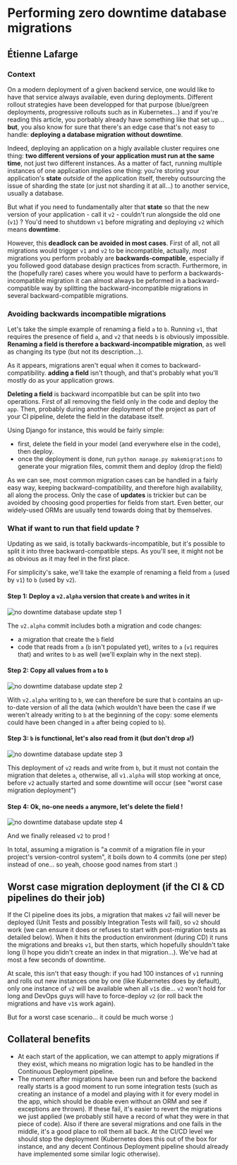 Performing zero downtime database migrations
============================================

Étienne Lafarge
---------------

### Context

On a modern deployment of a given backend service, one would like to have that
service always available, even during deployments. Different rollout strategies
have been developped for that purpose (blue/green deployments, progressive
rollouts such as in Kubernetes...) and if you're reading this article, you
porbably already have something like that set up... **but**, you also know for
sure that there's an edge case that's not easy to handle: **deploying a database
migration without downtime**.

Indeed, deploying an application on a higly available cluster requires one
thing: **two different versions of your application must run at the same time**,
not just two different instances. As a matter of fact, running multiple
instances of one application implies one thing: you're storing your
application's **state** *outside* of the application itself, thereby outsourcing
the issue of sharding the state (or just not sharding it at all...)  to another
service, usually a database.

But what if you need to fundamentally alter that **state** so that the new
version of your application - call it `v2` - couldn't run alongside the old one
(`v1`) ? You'd need to shutdown `v1` before migrating and deploying `v2` which
means **downtime**.

However, this **deadlock can be avoided in most cases**. First of all, not all
migrations would trigger `v1` and `v2` to be incompatible, actually, *most*
migrations you perform probably are **backwards-compatible**, especially if
you followed good database design practices from scracth. Furthermore, in
the (hopefully rare) cases where you would have to perform a
backwards-incompatible migration it can almost always be peformed in a
backward-compatible way by splitting the backward-incompatible migrations in
several backward-compatible migrations.

### Avoiding backwards incompatible migrations

Let's take the simple example of renaming a field `a` to `b`. Running `v1`, that
requires the presence of field `a`, and `v2` that needs `b` is obviously
impossible. **Renaming a field is therefore a backward-incompatible migration**,
as well as changing its type (but not its description...).

As it appears, migrations aren't equal when it comes to backward-compatibility.
**adding a field** isn't though, and that's probably what you'll mostly do as
your application grows.

**Deleting a field** is backward incompatible but can be
split into two operations. First of all removing the field only in the code and
deploy the `app`. Then, probably during another deployment of the project as
part of your CI pipeline, delete the field in the database itself.

Using Django for instance, this would be fairly simple:
  * first, delete the field in your model (and everywhere else in the code),
    then deploy.
  * once the deployment is done, run `python manage.py makemigrations` to
    generate your migration files, commit them and deploy (drop the field)

As we can see, most common migration cases can be handled in a fairly easy way,
keeping backward-compatibility, and therefore high availability, all along the
process. Only the case of **updates** is trickier but can be avoided by choosing
good properties for fields from start. Even better, our widely-used ORMs are
usually tend towards doing that by themselves.

### What if want to run that field update ?

Updating as we said, is totally backwards-incompatible, but it's possible to
split it into three backward-compatible steps. As you'll see, it might not be as
obvious as it may feel in the first place.

For simplicity's sake, we'll take the example of renaming a field from `a` (used
by `v1`) to `b` (used by `v2`).

#### Step 1: Deploy a `v2.alpha` version that create `b` and writes in it

![no downtime database update step 1](./images/update_step_1.png "Deploying a `v2.alpha` version")

The `v2.alpha` commit includes both a migration and code changes:
 * a migration that create the `b` field
 * code that reads from `a` (`b` isn't populated yet), writes to `a` (`v1`
   requires that) and writes to `b` as well (we'll explain why in the next
   step).

#### Step 2: Copy all values from `a` to `b`

![no downtime database update step 2](./images/update_step_2.png "Copying all entities from `a` to `b`")

With `v2.alpha` writing to `b`, we can therefore be sure that `b` contains an
up-to-date version of all the data (which wouldn't have been the case if we
weren't already writing to `b` at the beginning of the copy: some elements could
have been changed in `a` after being copied to `b`).

#### Step 3: `b` is functional, let's also read from it (but don't drop `a`!)

![no downtime database update step 3](./images/update_step_3.png "Deploying the final `v2` code")

This deployment of `v2` reads and write from `b`, but it must not contain
the migration that deletes `a`, otherwise, all `v1.alpha` will stop working at
once, before `v2` actually started and some downtime will occur (see "worst
case migration deployment")

#### Step 4: Ok, no-one needs `a` anymore, let's delete the field !

![no downtime database update step 4](./images/update_step_4.png "Dropping field `a`, finally!")

And we finally released `v2` to prod !

In total, assuming a migration is "a commit of a migration file in your
project's version-control system", it boils down to 4 commits (one per step)
instead of one... so yeah, choose good names from start :)

Worst case migration deployment (if the CI & CD pipelines do their job)
-----------------------------------------------------------------------

If the CI pipeline does its jobs, a migration that makes `v2` fail will never be
deployed (Unit Tests and possibly Integration Tests will fail), so `v2` should
work (we can ensure it does or refuses to start with post-migration tests as
detailed below). When it hits the production environment (during CD) it runs
the migrations and breaks `v1`, but then starts, which hopefully shouldn't take
long (I hope you didn't create an index in that migration...). We've had at most
a few seconds of downtime.

At scale, this isn't that easy though: if you had 100 instances of `v1` running
and rolls out new instances one by one (like Kubernetes does by default), only
one instance of `v2` will be available when all `v1`s die... `v2` won't hold for
long and DevOps guys will have to force-deploy `v2` (or roll back the migrations
and have `v1`s work again).

But for a worst case scenario... it could be much worse :)

Collateral benefits
-------------------
 * At each start of the application, we can attempt to apply migrations if they
   exist, which means no migration logic has to be handled in the Continuous
   Deployment pipeline.
 * The moment after migrations have been run and before the backend really
   starts is a good moment to run some integration tests (such as creating an
   instance of a model and playing with it for every model in the app, which
   should be doable even without an ORM and see if exceptions are thrown). If
   these fail, it's easier to revert the migrations we just applied (we probably
   still have a record of what they were in that piece of code). Also if there
   are several migrations and one fails in the middle, it's a good place to roll
   them all back.
   At the CI/CD level we should stop the deployment (Kubernetes does this out of
   the box for instance, and any decent Continous Deployment pipeline should
   already have implemented some similar logic otherwise).
